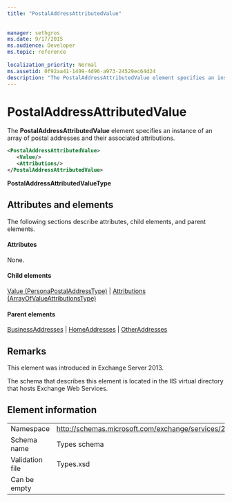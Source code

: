 ```yaml
---
title: "PostalAddressAttributedValue"
 
 
manager: sethgros
ms.date: 9/17/2015
ms.audience: Developer
ms.topic: reference
 
localization_priority: Normal
ms.assetid: 0f92aa41-1499-4d96-a973-24529ec64d24
description: "The PostalAddressAttributedValue element specifies an instance of an array of postal addresses and their associated attributions."
---
```


# PostalAddressAttributedValue

The **PostalAddressAttributedValue** element specifies an instance of an array of postal addresses and their associated attributions. 
  
```XML
<PostalAddressAttributedValue>
   <Value/>
   <Attributions/>
</PostalAddressAttributedValue>
```

 **PostalAddressAttributedValueType**
## Attributes and elements

The following sections describe attributes, child elements, and parent elements.
  
#### Attributes

None.
  
#### Child elements

[Value (PersonaPostalAddressType)](value-personapostaladdresstype.md) | [Attributions (ArrayOfValueAttributionsType)](attributions-arrayofvalueattributionstype.md)
  
#### Parent elements

[BusinessAddresses](businessaddresses.md) | [HomeAddresses](homeaddresses.md) | [OtherAddresses](otheraddresses.md)
  
## Remarks

This element was introduced in Exchange Server 2013.
  
The schema that describes this element is located in the IIS virtual directory that hosts Exchange Web Services.
  
## Element information

|||
|:-----|:-----|
|Namespace  <br/> |http://schemas.microsoft.com/exchange/services/2006/types  <br/> |
|Schema name  <br/> |Types schema  <br/> |
|Validation file  <br/> |Types.xsd  <br/> |
|Can be empty  <br/> ||
   

